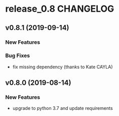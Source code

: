 # release_0.8 CHANGELOG



## v0.8.1 (2019-09-14)

### New Features


### Bug Fixes
- fix missing dependency (thanks to Kate CAYLA)





## v0.8.0 (2019-08-14)

### New Features
- upgrade to python 3.7 and update requirements






